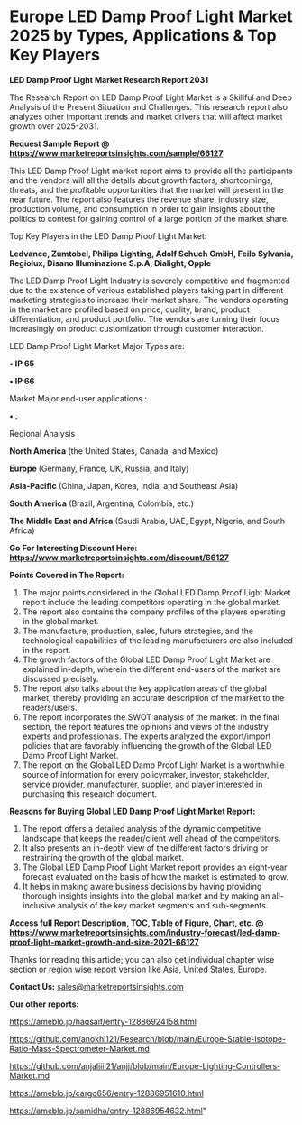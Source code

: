 # Europe LED Damp Proof Light Market 2025 by Types, Applications & Top Key Players

<strong>LED Damp Proof Light Market Research Report 2031</strong>

The Research Report on LED Damp Proof Light Market is a Skillful and Deep Analysis of the Present Situation and Challenges. This research report also analyzes other important trends and market drivers that will affect market growth over 2025-2031.

<strong>Request Sample Report @ <a href=https://www.marketreportsinsights.com/sample/66127>https://www.marketreportsinsights.com/sample/66127</a></strong>

This LED Damp Proof Light market report aims to provide all the participants and the vendors will all the details about growth factors, shortcomings, threats, and the profitable opportunities that the market will present in the near future. The report also features the revenue share, industry size, production volume, and consumption in order to gain insights about the politics to contest for gaining control of a large portion of the market share.

Top Key Players in the LED Damp Proof Light Market:

<strong>Ledvance, Zumtobel, Philips Lighting, Adolf Schuch GmbH, Feilo Sylvania, Regiolux, Disano Illuminazione S.p.A, Dialight, Opple</strong>

The LED Damp Proof Light Industry is severely competitive and fragmented due to the existence of various established players taking part in different marketing strategies to increase their market share. The vendors operating in the market are profiled based on price, quality, brand, product differentiation, and product portfolio. The vendors are turning their focus increasingly on product customization through customer interaction.

LED Damp Proof Light Market Major Types are:

<strong>• IP 65

• IP 66</strong>

Market Major end-user applications :

<strong>• .</strong>

Regional Analysis

</u><strong><b>North America</b></strong> (the United States, Canada, and Mexico)

<strong><b>Europe </b></strong>(Germany, France, UK, Russia, and Italy)

<strong><b>Asia-Pacific</b></strong> (China, Japan, Korea, India, and Southeast Asia)

<strong><b>South America</b></strong> (Brazil, Argentina, Colombia, etc.)

<strong><b>The Middle East and Africa</b></strong> (Saudi Arabia, UAE, Egypt, Nigeria, and South Africa)

<strong>Go For Interesting Discount Here: <a href=https://www.marketreportsinsights.com/discount/66127>https://www.marketreportsinsights.com/discount/66127</a></strong>

<strong>Points Covered in The Report:</strong>
<ol>
  <li>The major points considered in the Global LED Damp Proof Light Market report include the leading competitors operating in the global market.</li>
  <li>The report also contains the company profiles of the players operating in the global market.</li>
  <li>The manufacture, production, sales, future strategies, and the technological capabilities of the leading manufacturers are also included in the report.</li>
  <li>The growth factors of the Global LED Damp Proof Light Market are explained in-depth, wherein the different end-users of the market are discussed precisely.</li>
  <li>The report also talks about the key application areas of the global market, thereby providing an accurate description of the market to the readers/users.</li>
  <li>The report incorporates the SWOT analysis of the market. In the final section, the report features the opinions and views of the industry experts and professionals. The experts analyzed the export/import policies that are favorably influencing the growth of the Global LED Damp Proof Light Market.</li>
  <li>The report on the Global LED Damp Proof Light Market is a worthwhile source of information for every policymaker, investor, stakeholder, service provider, manufacturer, supplier, and player interested in purchasing this research document.</li>
</ol>
<strong>Reasons for Buying Global LED Damp Proof Light Market Report:</strong>

<ol>
  <li>The report offers a detailed analysis of the dynamic competitive landscape that keeps the reader/client well ahead of the competitors.</li>
  <li>It also presents an in-depth view of the different factors driving or restraining the growth of the global market.</li>
  <li>The Global LED Damp Proof Light Market report provides an eight-year forecast evaluated on the basis of how the market is estimated to grow.</li>
  <li>It helps in making aware business decisions by having providing thorough insights insights into the global market and by making an all-inclusive analysis of the key market segments and sub-segments.</li>
</ol>
<strong>Access full Report Description, TOC, Table of Figure, Chart, etc. @ <a href=https://www.marketreportsinsights.com/industry-forecast/led-damp-proof-light-market-growth-and-size-2021-66127>https://www.marketreportsinsights.com/industry-forecast/led-damp-proof-light-market-growth-and-size-2021-66127</a></strong>


Thanks for reading this article; you can also get individual chapter wise section or region wise report version like Asia, United States, Europe.

<strong>Contact Us:</strong>
sales@marketreportsinsights.com

<strong>Our other reports:</strong>

<a href=https://ameblo.jp/haqsaif/entry-12886924158.html>https://ameblo.jp/haqsaif/entry-12886924158.html</a>

<a href=https://github.com/anokhi121/Research/blob/main/Europe-Stable-Isotope-Ratio-Mass-Spectrometer-Market.md>https://github.com/anokhi121/Research/blob/main/Europe-Stable-Isotope-Ratio-Mass-Spectrometer-Market.md</a>

<a href=https://github.com/anjaliiii21/anjj/blob/main/Europe-Lighting-Controllers-Market.md>https://github.com/anjaliiii21/anjj/blob/main/Europe-Lighting-Controllers-Market.md</a>

<a href=https://ameblo.jp/cargo656/entry-12886951610.html>https://ameblo.jp/cargo656/entry-12886951610.html</a>

<a href=https://ameblo.jp/samidha/entry-12886954632.html>https://ameblo.jp/samidha/entry-12886954632.html</a>"
